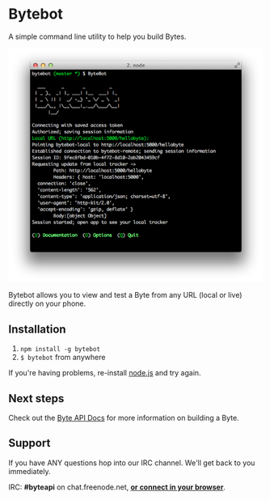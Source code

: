 Bytebot
===

A simple command line utility to help you build Bytes.

![image](ByteBot.png)

Bytebot allows you to view and test a Byte from any URL (local or live) directly on your phone.

## Installation

1. `npm install -g bytebot`
2. `$ bytebot` from anywhere

If you're having problems, re-install [node.js](http://nodejs.org) and try again.

## Next steps

Check out the [Byte API Docs](https://github.com/onehq/byte-api) for more information on building a Byte.

## Support

If you have ANY questions hop into our IRC channel. We'll get back to you immediately.

IRC: **#byteapi** on chat.freenode.net, **[or connect in your browser](http://webchat.freenode.net/?randomnick=1&channels=%23byteapi&prompt=0&uio=Mj10cnVlJjQ9dHJ1ZSYxMT0yNDY15)**.
